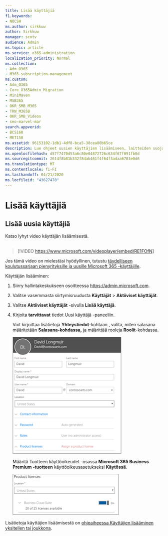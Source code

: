 ```yaml
---
title: Lisää käyttäjiä
f1.keywords:
- NOCSH
ms.author: sirkkuw
author: Sirkkuw
manager: scotv
audience: Admin
ms.topic: article
ms.service: o365-administration
localization_priority: Normal
ms.collection:
- Adm_O365
- M365-subscription-management
ms.custom:
- Adm_O365
- Core_O365Admin_Migration
- MiniMaven
- MSB365
- OKR_SMB_M365
- TRN_M365B
- OKR_SMB_Videos
- seo-marvel-mar
search.appverid:
- BCS160
- MET150
ms.assetid: 96153102-1db1-4df8-bca5-38cea80b65ce
description: Lue ohjeet uusien käyttäjien lisäämiseen, laitteiden suojaamiseen ja roolien määrittämiseen Microsoft 365 Business Premiumissa.
ms.openlocfilehash: d57f7470d53a6c80e04872726c634f67f091fb0d
ms.sourcegitcommit: 2614f8b81b332f8dab461f4f64f3adaa6703e0d6
ms.translationtype: MT
ms.contentlocale: fi-FI
ms.lasthandoff: 04/21/2020
ms.locfileid: "43627470"
---
```

# <a name="add-more-users"></a>Lisää käyttäjiä

## <a name="add-new-users"></a>Lisää uusia käyttäjiä

Katso lyhyt video käyttäjän lisäämisestä. <br><br>

> [!VIDEO https://www.microsoft.com/videoplayer/embed/RE1FOfN] 

Jos tämä video on mielestäsi hyödyllinen, tutustu [täydelliseen koulutussarjaan pienyrityksille ja uusille Microsoft 365 -käyttäjille](https://support.office.com/article/6ab4bbcd-79cf-4000-a0bd-d42ce4d12816).

Käyttäjän lisääminen:

1. Siirry hallintakeskukseen osoitteessa <a href="https://go.microsoft.com/fwlink/p/?linkid=837890" target="_blank">https://admin.microsoft.com</a>. 
2. Valitse vasemmasta siirtymisruudusta **Käyttäjät** \> **Aktiiviset käyttäjät**.
3. Valitse **Aktiiviset käyttäjät** -sivulla **Lisää käyttäjä**.
4. Kirjoita **tarvittavat** tiedot Uusi käyttäjä -paneeliin. 
  
    Voit kirjoittaa lisätietoja **Yhteystiedot**-kohtaan , valita, miten salasana määritetään **Salasana-kohdassa,** ja määrittää rooleja **Roolit**-kohdassa.
      
    ![Enter user information in the New user card](../media/f04d39ca-48be-4868-8330-8552a4754c8b.png)
      
    Määritä Tuotteen käyttöoikeudet -osassa **Microsoft 365 Business Premium -tuotteen** käyttöoikeusasetukseksi **Käytössä**.
      
    ![Set the license setting to On position](../media/7404f7f7-93bc-44a3-9ffb-4208b5b17402.png)
  
Lisätietoja käyttäjien lisäämisestä on [ohjeaiheessa Käyttäjien lisääminen yksitellen tai joukkona](https://docs.microsoft.com/office365/admin/add-users/add-users).
  
